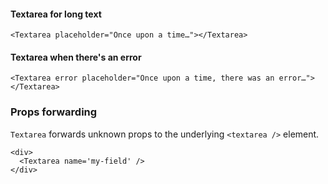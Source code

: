 #### Textarea for long text

```
<Textarea placeholder="Once upon a time…"></Textarea>
```

#### Textarea when there's an error

```
<Textarea error placeholder="Once upon a time, there was an error…"></Textarea>
```

### Props forwarding

`Textarea` forwards unknown props to the underlying `<textarea />` element.

```
<div>
  <Textarea name='my-field' />
</div>
```
